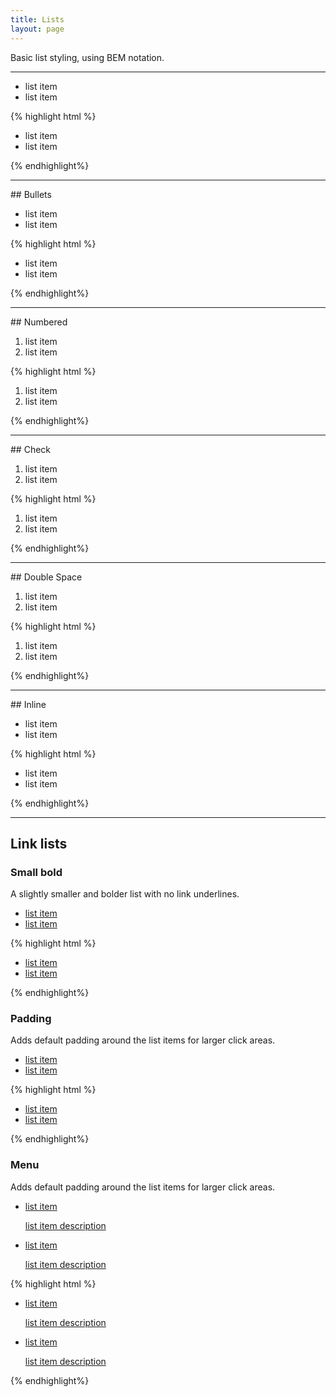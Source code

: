 ```yaml
---
title: Lists
layout: page
---
```


<!-- TO-DO: Document variations -->

<p class="t-4">Basic list styling, using BEM notation.</p>

<hr />

<ul class="List m-bottom">
	<li>list item</li>
	<li>list item</li>
</ul>

{% highlight html %}
<ul class="List">
	<li>list item</li>
	<li>list item</li>
</ul>
{% endhighlight%}

<hr />
## Bullets
<ul class="List List--disc m-bottom">
	<li>list item</li>
	<li>list item</li>
</ul>

{% highlight html %}
<ul class="List List--disc">
	<li>list item</li>
	<li>list item</li>
</ul>
{% endhighlight%}

<hr />
## Numbered
<ol class="List List--dec m-bottom">
	<li>list item</li>
	<li>list item</li>
</ol>

{% highlight html %}
<ol class="List List--dec">
	<li>list item</li>
	<li>list item</li>
</ol>
{% endhighlight%}

<hr />
## Check
<ol class="List List--check m-bottom">
	<li>list item</li>
	<li>list item</li>
</ol>

{% highlight html %}
<ol class="List List--check">
	<li>list item</li>
	<li>list item</li>
</ol>
{% endhighlight%}

<hr />
## Double Space
<ol class="List List--double m-bottom">
	<li>list item</li>
	<li>list item</li>
</ol>

{% highlight html %}
<ol class="List List--double">
	<li>list item</li>
	<li>list item</li>
</ol>
{% endhighlight%}

<hr />
## Inline
<ul class="List List--inline m-bottom">
	<li>list item</li>
	<li>list item</li>
</ul>

{% highlight html %}
<ul class="List List--inline">
	<li>list item</li>
	<li>list item</li>
</ul>
{% endhighlight%}

<hr />

## Link lists

### Small bold
A slightly smaller and bolder list with no link underlines.
<ul class="List List--small-bold m-bottom">
	<li><a href="#">list item</a></li>
	<li><a href="#">list item</a></li>
</ul>

{% highlight html %}
<ul class="List List--small-bold">
	<li><a href="#">list item</a></li>
	<li><a href="#">list item</a></li>
</ul>
{% endhighlight%}

### Padding
Adds default padding around the list items for larger click areas.
<ul class="List List--padding m-bottom">
	<li><a href="#">list item</a></li>
	<li><a href="#">list item</a></li>
</ul>

{% highlight html %}
<ul class="List List--padding">
	<li><a href="#">list item</a></li>
	<li><a href="#">list item</a></li>
</ul>
{% endhighlight%}

### Menu
Adds default padding around the list items for larger click areas.
<ul class="List List__menu m-bottom">
	<li>
		<a href="#">
			<p class="List__menu--title">list item</p>
			<p class="List__menu--description">list item description</p>
		</a>
	</li>
	<li>
		<a href="#">
			<p class="List__menu--title">list item</p>
			<p class="List__menu--description">list item description</p>
		</a>
	</li>
</ul>

{% highlight html %}
<ul class="List List__menu">
	<li>
		<a href="#">
			<p class="List__menu--title">list item</p>
			<p class="List__menu--description">list item description</p>
		</a>
	</li>
	<li>
		<a href="#">
			<p class="List__menu--title">list item</p>
			<p class="List__menu--description">list item description</p>
		</a>
	</li>
</ul>
{% endhighlight%}
